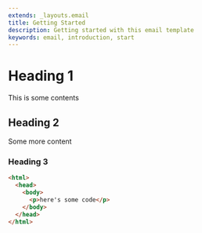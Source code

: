 ```yaml
---
extends: _layouts.email
title: Getting Started
description: Getting started with this email template
keywords: email, introduction, start
---
```


# Heading 1

This is some contents

## Heading 2

Some more content

### Heading 3

```html
<html>
  <head>
    <body>
      <p>here's some code</p>
    </body>
  </head>
</html>
```
